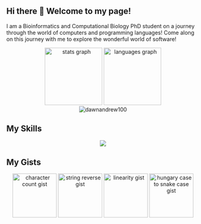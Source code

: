 ## Hi there 👋 Welcome to my page!

I am a Bioinformatics and Computational Biology PhD student on a journey through the world of computers and programming languages!
Come along on this journey with me to explore the wonderful world of software!

<div align="center">
  <img src="https://github-stats-alpha.vercel.app/api?username=dawnandrew100&cc=22272e&tc=37BCF6&ic=AE87FF&bc=FFFFFF" height="150" alt="stats graph">
  <img src="https://github-readme-stats.vercel.app/api/top-langs/?username=dawnandrew100&layout=compact&theme=transparent&hide=html,javascript,swift,css" height="150" alt="languages graph">
</div>
<div align="center">
  <img src="https://github-readme-streak-stats.herokuapp.com/?user=dawnandrew100&theme=transparent" alt="dawnandrew100">
</div>

## My Skills
<p align="center">
  <a href="https://skillicons.dev">
    <img src="https://skillicons.dev/icons?i=py,r,c,cpp,go,md,html,css,js,neovim,vim,mysql,git,github,lua,regex,sqlite,svg&perline=9">
  </a>
</p>

## My Gists
<div align="center">
  <a href="https://gist.github.com/dawnandrew100/ab97bbc100c757c9e7146d50641889ba"><img src="https://github-readme-stats.vercel.app/api/gist?id=ab97bbc100c757c9e7146d50641889ba&theme=transparent" height="115" alt="character count gist"></a>
  <a href="https://gist.github.com/dawnandrew100/96249fd29409fb00f6f55b10395934d6"><img src="https://github-readme-stats.vercel.app/api/gist?id=96249fd29409fb00f6f55b10395934d6&theme=transparent" height="115" alt="string reverse gist"></a>
  <a href="https://gist.github.com/dawnandrew100/e680c66fa20162f0a3ce85a0805f35ac"><img src="https://github-readme-stats.vercel.app/api/gist?id=e680c66fa20162f0a3ce85a0805f35ac&theme=transparent" height="115" alt="linearity gist"></a>
  <a href="https://gist.github.com/dawnandrew100/529375d8e8703f5a9565b4bfc115247e"><img src="https://github-readme-stats.vercel.app/api/gist?id=529375d8e8703f5a9565b4bfc115247e&theme=transparent" height="115" alt="hungary case to snake case gist"></a>
</div>
